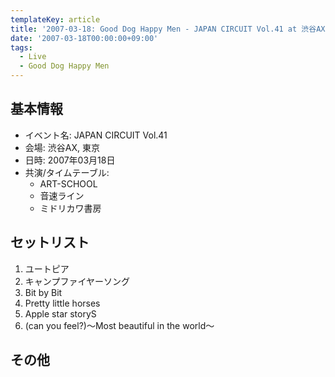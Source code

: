 ```yaml
---
templateKey: article
title: '2007-03-18: Good Dog Happy Men - JAPAN CIRCUIT Vol.41 at 渋谷AX'
date: '2007-03-18T00:00:00+09:00'
tags:
  - Live
  - Good Dog Happy Men
---
```

## 基本情報

* イベント名: JAPAN CIRCUIT Vol.41
* 会場: 渋谷AX, 東京
* 日時: 2007年03月18日
* 共演/タイムテーブル:
  * ART-SCHOOL
  * 音速ライン
  * ミドリカワ書房

## セットリスト

1. ユートピア
1. キャンプファイヤーソング
1. Bit by Bit
1. Pretty little horses
1. Apple star storyS
1. (can you feel?)～Most beautiful in the world～

## その他

